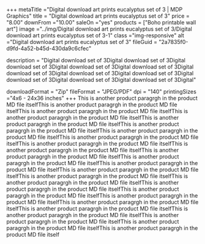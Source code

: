 +++
metaTitle ="Digital download art prints eucalyptus set of 3 | MDP Graphics"
title = "Digital download art prints eucalyptus set of 3"
price = "8.00"
downFrom ="10.00"
saleOn ="yes"
products = ["Boho printable wall art"]
image ="../img/Digital download art prints eucalyptus set of 3/Digital download art prints eucalyptus set of 3-1"
class ="img-responsive"
alt ="Digital download art prints eucalyptus set of 3"
fileGuid = "2a7835f0-d9fd-4a52-b45d-430da9c6cfec"

description = "Digital download set of 3Digital download set of 3Digital download set of 3Digital download set of 3Digital download set of 3Digital download set of 3Digital download set of 3Digital download set of 3Digital download set of 3Digital download set of 3Digital download set of 3Digital"

downloadFormat = "Zip"
fileFormat = "JPEG/PDF"
dpi = "140"
printingSizes ="4x6 - 24x36 inches"
+++
This is another product paragrgh in the product MD file itselfThis is another product paragrgh in the product MD file itselfThis is another product paragrgh in the product MD file itselfThis is another product paragrgh in the product MD file itselfThis is another product paragrgh in the product MD file itselfThis is another product paragrgh in the product MD file itselfThis is another product paragrgh in the product MD file itselfThis is another product paragrgh in the product MD file itselfThis is another product paragrgh in the product MD file itselfThis is another product paragrgh in the product MD file itselfThis is another product paragrgh in the product MD file itselfThis is another product paragrgh in the product MD file itselfThis is another product paragrgh in the product MD file itselfThis is another product paragrgh in the product MD file itselfThis is another product paragrgh in the product MD file itselfThis is another product paragrgh in the product MD file itselfThis is another product paragrgh in the product MD file itselfThis is another product paragrgh in the product MD file itselfThis is another product paragrgh in the product MD file itselfThis is another product paragrgh in the product MD file itselfThis is another product paragrgh in the product MD file itselfThis is another product paragrgh in the product MD file itselfThis is another product paragrgh in the product MD file itselfThis is another product paragrgh in the product MD file itselfThis is another product paragrgh in the product MD file itself